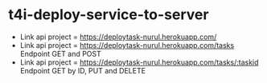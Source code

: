 # t4i-deploy-service-to-server
- Link api project = https://deploytask-nurul.herokuapp.com/
- Link api project = https://deploytask-nurul.herokuapp.com/tasks
Endpoint GET and POST
- Link api project = https://deploytask-nurul.herokuapp.com/tasks/:taskid
Endpoint GET by ID, PUT and DELETE
